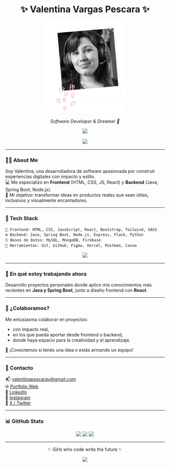 <h1 align="center">✨ Valentina Vargas Pescara ✨</h1>

<p align="center">
  <img src="valentina.png" alt="Foto de Valentina" width="250" style="border-radius: 12px;" />
</p>

<p align="center">
  <em>Software Developer & Dreamer 💖</em>
</p>

<p align="center">
  <img src="https://readme-typing-svg.herokuapp.com/?lines=Frontend%20Lover%20💖;Java%20SpringBoot%20Dev%20🚀;Girls%20who%20code%20write%20the%20future%20🌸&center=true&width=500&height=45&color=FF69B4">
</p>

<p align="center">
  <img src="https://media.giphy.com/media/6KirhLJyR7oMcwgJQk/giphy.gif" height="200" />
</p>

---

### 💁‍♀️ About Me

Soy Valentina, una desarrolladora de software apasionada por construir experiencias digitales con impacto y estilo.  
💻 Me especializo en **Frontend** (HTML, CSS, JS, React) y **Backend** (Java, Spring Boot, Node.js).  
🌸 Mi objetivo: transformar ideas en productos reales que sean útiles, inclusivos y visualmente encantadores.  

---

### 🧠 Tech Stack

```bash
💖 Frontend: HTML, CSS, JavaScript, React, Bootstrap, Tailwind, SASS
⚙️ Backend: Java, Spring Boot, Node.js, Express, Flask, Python
🗄️ Bases de Datos: MySQL, MongoDB, Firebase
🧰 Herramientas: Git, GitHub, Figma, Vercel, Postman, Canva
```

<p align="center">
  <img src="https://skillicons.dev/icons?i=java,spring,js,html,css,react,nodejs,mysql,mongodb,figma,git,github,py,bootstrap" />
</p>

---

### 🌱 En qué estoy trabajando ahora

Desarrollo proyectos personales donde aplico mis conocimientos más recientes en **Java y Spring Boot**, junto a diseño frontend con **React**.

---

### 🤝 ¿Colaboramos?

Me entusiasma colaborar en proyectos:
- con impacto real,
- en los que pueda aportar desde frontend o backend,
- donde haya espacio para la creatividad y el aprendizaje.

💌 ¡Conectemos si tenés una idea o estás armando un equipo!

---

### 💌 Contacto

📬 valentinapescarav@gmail.com  
🌐 [Portfolio Web](https://valentinavargasp.vercel.app)  
📎 [LinkedIn](https://linkedin.com/in/avalentinavargas)  
💖 [Instagram](https://instagram.com/valentinapescarav)  
🖤 [X / Twitter](https://x.com/devvalentech)

---

### 📊 GitHub Stats

<p align="center">
  <img src="https://github-readme-stats.vercel.app/api?username=valentinavargasp&theme=tokyonight&hide_border=true" />
  <img src="https://github-readme-streak-stats.herokuapp.com?user=valentinavargasp&theme=tokyonight&hide_border=true" />
  <img src="https://github-readme-stats.vercel.app/api/top-langs/?username=valentinavargasp&layout=compact&theme=tokyonight&hide_border=true" />
</p>

---

<p align="center">✨ Girls who code write the future ✨</p>
<p align="center">
  <img src="https://komarev.com/ghpvc/?username=valentinavargasp&label=Profile%20views&color=ff69b4&style=flat" />
</p>
